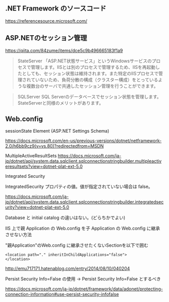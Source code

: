 ## .NET Framework のソースコード

https://referencesource.microsoft.com/

## ASP.NETのセッション管理

https://qiita.com/84zume/items/dce5c9b496665183f1a9

> StateServer	「ASP.NET状態サービス」というWindowsサービスのプロセスで管理します。IISとは別のプロセスで管理するため、IISを再起動したとしても、セッション状態は維持されます。また特定のIISプロセスで管理されていないため、負荷分散の構成（クラスター構成）をとっているような複数台のサーバで共通したセッション管理を行うことができます。

> SQLServer	SQL Serverのデータベースでセッション状態を管理します。StateServerと同様のメリットがあります。

## Web.config

sessionState Element (ASP.NET Settings Schema)

https://docs.microsoft.com/en-us/previous-versions/dotnet/netframework-2.0/h6bb9cz9(v=vs.80)?redirectedfrom=MSDN


MultipleActiveResultSets
https://docs.microsoft.com/ja-jp/dotnet/api/system.data.sqlclient.sqlconnectionstringbuilder.multipleactiveresultsets?view=dotnet-plat-ext-5.0

Integrated Security

IntegratedSecurity プロパティの値。値が指定されていない場合は false。

https://docs.microsoft.com/ja-jp/dotnet/api/system.data.sqlclient.sqlconnectionstringbuilder.integratedsecurity?view=dotnet-plat-ext-5.0


Database と initial catalog の違いはない。(どらちかでよい)


IIS 上で親 Application の Web.config を子 Application の Web.config に継承させない方法

"親Application"のWeb.config に継承させたくないSectionを以下で囲む

```
<location path="." inheritInChildApplications="false">
</location>
```

http://emu717171.hatenablog.com/entry/2014/08/10/040204


Persist Security Info=False の使用
→ Persist Security Info=False とするべき

https://docs.microsoft.com/ja-jp/dotnet/framework/data/adonet/protecting-connection-information#use-persist-security-infofalse
